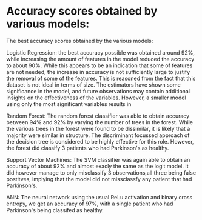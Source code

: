 # Accuracy scores obtained by various models:
The best accuracy scores obtained by the various models:

Logistic Regression: the best accuracy possible was obtained around 92%, while increasing the amount of features in the model reduced the accuracy to about 90%. While this appears to be an indication that some of features are not needed, the increase in accuracy is not sufficiently large to justify the removal of some of the features. This is reasoned from the fact that this dataset is not ideal in terms of size. The estimators have shown some significance in the model, and future observations may contain additional insights on the effectiveness of the variables. However, a smaller model using only the most significant variables results in

Random Forest: The random forest classifier was able to obtain accuracy between 94% and 92% by varying the number of trees in the forest. While the various trees in the forest were found to be dissimilar, it is likely that a majority were similar in structure. The discriminant focussed approach of the decision tree is considered to be highly effective for this role. However, the forest did classify 3 patients who had Parkinson's as healthy.

Support Vector Machines: The SVM classifier was again able to obtain an accuracy of about 92% and almost exacly the same as the logit model. It did however manage to only misclassify 3 observations,all three being false postitves, implying that the model did not missclassfy any patient that had Parkinson's.

ANN: The neural network using the usual ReLu activation and binary cross entropy, we get an accuracy of 97%, with a single patient who had Parkinson's being classifed as healthy.
